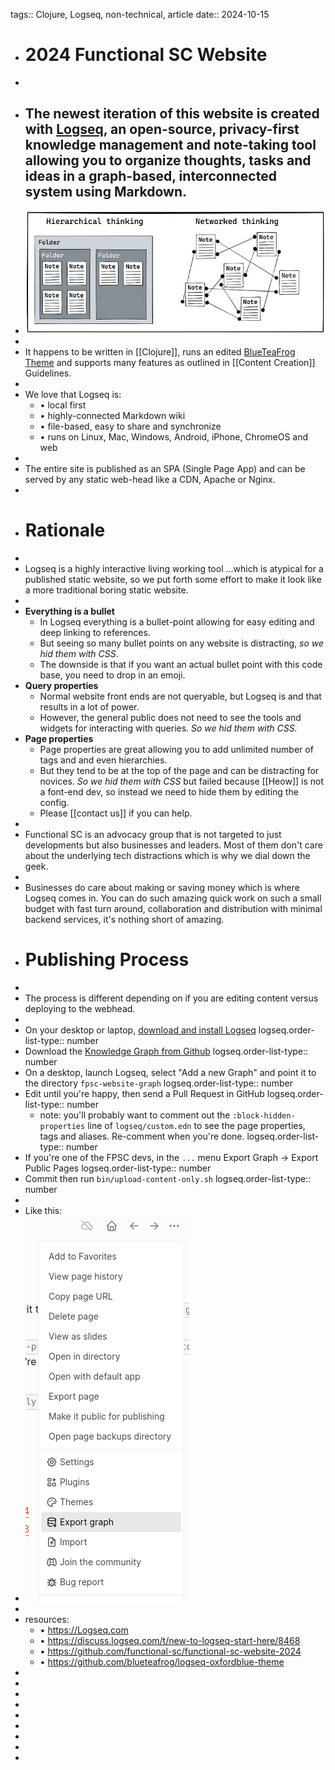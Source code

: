 tags:: Clojure, Logseq, non-technical, article
date:: 2024-10-15

- # 2024 Functional SC Website
-
- The newest iteration of this website is created with [Logseq](https://logseq.com), an open-source, **privacy-first knowledge management** and note-taking tool allowing you to organize thoughts, tasks and ideas in a graph-based, interconnected system using Markdown.
	-
- ![Knowledge_Graph.jpeg](../assets/Knowledge_Graph_1729645672029_0.jpeg)
-
- It happens to be written in [[Clojure]], runs an edited [BlueTeaFrog Theme](https://github.com/blueteafrog/logseq-oxfordblue-theme) and supports many features as outlined in [[Content Creation]] Guidelines.
-
- We love that Logseq is:
	- • local first
	- • highly-connected Markdown wiki
	- • file-based, easy to share and synchronize
	- • runs on Linux, Mac, Windows, Android, iPhone, ChromeOS and web
-
- The entire site is published as an SPA (Single Page App) and can be served by any static web-head like a CDN, Apache or Nginx.
-
- # Rationale
-
- Logseq is a highly interactive living working tool ...which is atypical for a published static website, so we put forth some effort to make it look like a more traditional boring static website.
-
- **Everything is a bullet**
	- In Logseq everything is a bullet-point allowing for easy editing and deep linking to references.
	- But seeing so many bullet points on any website is distracting, *so we hid them with CSS*.
	- The downside is that if you want an actual bullet point with this code base, you need to drop in an emoji.
- **Query properties**
	- Normal website front ends are not queryable, but Logseq is and that results in a lot of power.
	- However, the general public does not need to see the tools and widgets for interacting with queries. *So we hid them with CSS.*
- **Page properties**
	- Page properties are great allowing you to add unlimited number of tags and and even hierarchies.
	- But they tend to be at the top of the page and can be distracting for novices. *So we hid them with CSS* but failed because [[Heow]] is not a font-end dev, so instead we need to hide them by editing the config.
	- Please [[contact us]] if you can help.
-
- Functional SC is an advocacy group that is not targeted to just developments but also businesses and leaders. Most of them don't care about the underlying tech distractions which is why we dial down the geek.
-
- Businesses do care about making or saving money which is where Logseq comes in. You can do such amazing quick work on such a small budget with fast turn around, collaboration and distribution with minimal backend services, it's nothing short of amazing.
- # Publishing Process
-
- The process is different depending on if you are editing content versus deploying to the webhead.
-
- On your desktop or laptop, [download and install Logseq](https://logseq.com/downloads)
  logseq.order-list-type:: number
- Download the [Knowledge Graph from Github](https://github.com/functional-sc/functional-sc-website-2024/tree/main/fpsc-website-graph)
  logseq.order-list-type:: number
- On a desktop, launch Logseq, select "Add a new Graph" and point it to the directory `fpsc-website-graph`
  logseq.order-list-type:: number
- Edit until you're happy, then send a Pull Request in GitHub
  logseq.order-list-type:: number
	- note: you'll probably want to comment out the `:block-hidden-properties` line of `logseq/custom.edn` to see the page properties, tags and aliases.  Re-comment when you're done.
	  logseq.order-list-type:: number
- If you're one of the FPSC devs, in the `...` menu Export Graph -> Export Public Pages
  logseq.order-list-type:: number
- Commit then run `bin/upload-content-only.sh`
  logseq.order-list-type:: number
-
- Like this:
- ![Knowledge_Graph_Publish.png](../assets/Knowledge_Graph_Publish_1729649988402_0.png)
-
- resources:
	- • https://Logseq.com
	- • https://discuss.logseq.com/t/new-to-logseq-start-here/8468
	- • https://github.com/functional-sc/functional-sc-website-2024
	- • https://github.com/blueteafrog/logseq-oxfordblue-theme
-
-
-
-
-
-
-
-
-